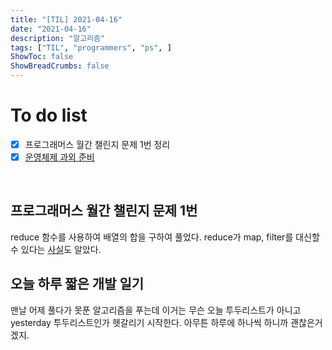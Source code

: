 ```yaml
---
title: "[TIL] 2021-04-16"
date: "2021-04-16"
description: "알고리즘"
tags: ["TIL", "programmers", "ps", ]
ShowToc: false
ShowBreadCrumbs: false
---
```


# To do list
- [x] 프로그래머스 월간 챌린지 문제 1번 정리
- [x] [운영체제 과외 준비](https://www.notion.so/nibble2/6fcbb647a0af43b880e66bb74666f2f4)

<br />

## 프로그래머스 월간 챌린지 문제 1번
reduce 함수를 사용하여 배열의 합을 구하여 풀었다. reduce가 map, filter를 대신할 수 있다는 [사실](https://www.zerocho.com/category/JavaScript/post/5acafb05f24445001b8d796d)도 알았다.


## 오늘 하루 짧은 개발 일기
맨날 어제 풀다가 못푼 알고리즘을 푸는데 이거는 무슨 오늘 투두리스트가 아니고 yesterday 투두리스트인가 헷갈리기 시작한다. 아무튼 하루에 하나씩 하니까 괜찮은거겠지.